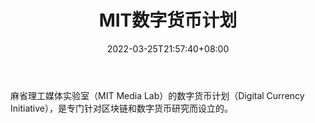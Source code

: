 ﻿---
weight: 
title: "MIT数字货币计划"
description: "麻省理工媒体实验室（MIT Media Lab）的数字货币计划（Digital Currency Initiative），是专门针对区块链和数字货币研究而设立的"
date: 2022-03-25T21:57:40+08:00
lastmod: 2022-03-25T16:45:40+08:00
draft: false
authors: ["Metabd"]
featuredImage: "mitshuzihuobijihua.png"
link: ""
tags: ["研究机构","MIT数字货币计划"]
categories: ["navigation"]
navigation: ["研究机构"]
lightgallery: true
toc: true
pinned: false
recommend: false
recommend1: false
---
麻省理工媒体实验室（MIT Media Lab）的数字货币计划（Digital Currency Initiative），是专门针对区块链和数字货币研究而设立的。
